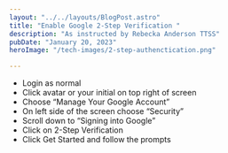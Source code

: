 ```yaml
---
layout: "../../layouts/BlogPost.astro"
title: "Enable Google 2-Step Verification "
description: "As instructed by Rebecka Anderson TTSS"
pubDate: "January 20, 2023"
heroImage: "/tech-images/2-step-authenctication.png"

---
```

<ul>
    <li>Login as normal</li>
    <li>Click avatar or your initial on top right of screen</li>
    <li>Choose “Manage Your Google Account”</li>
    <li>On left side of the screen choose “Security”</li>
    <li>Scroll down to “Signing into Google”</li>
    <li>Click on 2-Step Verification</li>
    <li>Click Get Started and follow the prompts</li>



</ul>

